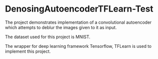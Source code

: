 # DenosingAutoencoderTFLearn-Test

The project demonstrates implementation of a convolutional autoencoder which attempts to deblur the images given to it as input. 

The dataset used for this project is MNIST.

The  wrapper for deep learning framework Tensorflow, TFLearn is used to implement this project.
